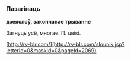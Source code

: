 ### Пазагінаць
**дзеяслоў, закончанае трыванне**

Загнуць усё, многае. П. цвікі.

<a rel="author">[http://rv-blr.com/](http://rv-blr.com/slounik.jsp?letterId=0&maskId=0&pageId=2069)</a>
